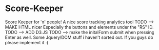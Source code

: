 # Score-Keeper
Score Keeper for 'n' people!
A nice score tracking analytics tool
TODO --> MAKE HTML nicer Especially the buttons and elements under the "RS" ID.
TODO --> ADD D3.JS
TODO --> make the initalForm submit when pressing Enter as well. Some Jquery/DOM stuff i haven't sorted out. If you guys do please implement it :)
